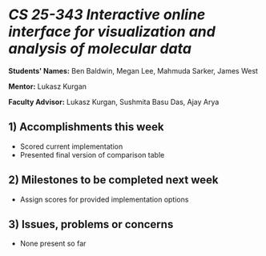 # *CS 25-343 Interactive online interface for visualization and analysis of molecular data*

**Students' Names:** Ben Baldwin, Megan Lee, Mahmuda Sarker, James West

**Mentor:**
Lukasz Kurgan

**Faculty Advisor:**
Lukasz Kurgan, Sushmita Basu Das, Ajay Arya

## 1) Accomplishments this week ##
   - Scored current implementation
   - Presented final version of comparison table

## 2) Milestones to be completed next week ##
   - Assign scores for provided implementation options

## 3) Issues, problems or concerns ##
   - None present so far
